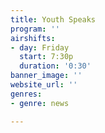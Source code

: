 ```yaml
---
title: Youth Speaks
program: ''
airshifts:
- day: Friday
  start: 7:30p
  duration: '0:30'
banner_image: ''
website_url: ''
genres:
- genre: news

---
```

